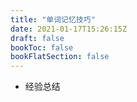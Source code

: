 ```yaml
---
title: "单词记忆技巧"
date: 2021-01-17T15:26:15Z
draft: false
bookToc: false
bookFlatSection: false
---
```


+ 经验总结